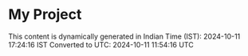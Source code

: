 # My Project

This content is dynamically generated in Indian Time (IST): 2024-10-11 17:24:16 IST
Converted to UTC: 2024-10-11 11:54:16 UTC
